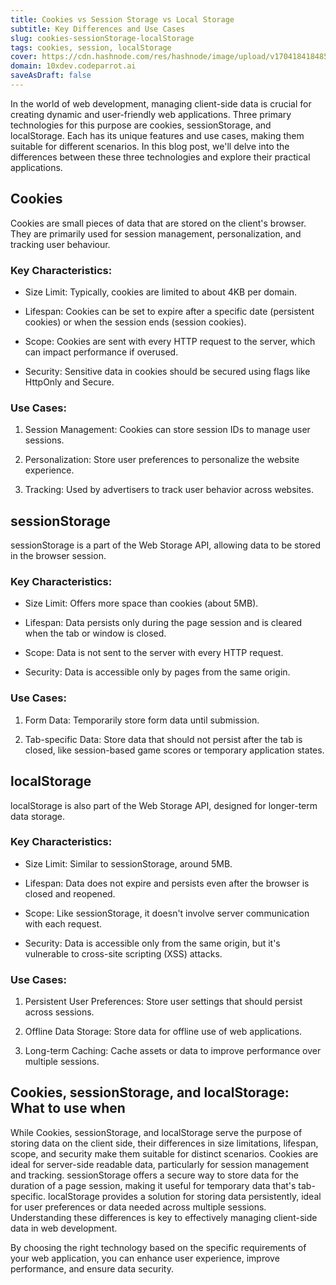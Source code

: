 ```yaml
---
title: Cookies vs Session Storage vs Local Storage 
subtitle: Key Differences and Use Cases
slug: cookies-sessionStorage-localStorage
tags: cookies, session, localStorage
cover: https://cdn.hashnode.com/res/hashnode/image/upload/v1704184184850/Bozqojf1E.png?auto=format
domain: 10xdev.codeparrot.ai
saveAsDraft: false
---
```



In the world of web development, managing client-side data is crucial for creating dynamic and user-friendly web applications. Three primary technologies for this purpose are cookies, sessionStorage, and localStorage. Each has its unique features and use cases, making them suitable for different scenarios. In this blog post, we'll delve into the differences between these three technologies and explore their practical applications.

## Cookies

Cookies are small pieces of data that are stored on the client's browser. They are primarily used for session management, personalization, and tracking user behaviour.

### Key Characteristics:

* Size Limit: Typically, cookies are limited to about 4KB per domain.

* Lifespan: Cookies can be set to expire after a specific date (persistent cookies) or when the session ends (session cookies).

* Scope: Cookies are sent with every HTTP request to the server, which can impact performance if overused.

* Security: Sensitive data in cookies should be secured using flags like HttpOnly and Secure.

### Use Cases:

1. Session Management: Cookies can store session IDs to manage user sessions.

2. Personalization: Store user preferences to personalize the website experience.

3. Tracking: Used by advertisers to track user behavior across websites.

## sessionStorage

sessionStorage is a part of the Web Storage API, allowing data to be stored in the browser session.

### Key Characteristics:

* Size Limit: Offers more space than cookies (about 5MB).

* Lifespan: Data persists only during the page session and is cleared when the tab or window is closed.

* Scope: Data is not sent to the server with every HTTP request.

* Security: Data is accessible only by pages from the same origin.

### Use Cases:

1. Form Data: Temporarily store form data until submission.

2. Tab-specific Data: Store data that should not persist after the tab is closed, like session-based game scores or temporary application states.

## localStorage

localStorage is also part of the Web Storage API, designed for longer-term data storage.

### Key Characteristics:

* Size Limit: Similar to sessionStorage, around 5MB.

* Lifespan: Data does not expire and persists even after the browser is closed and reopened.

* Scope: Like sessionStorage, it doesn't involve server communication with each request.

* Security: Data is accessible only from the same origin, but it's vulnerable to cross-site scripting (XSS) attacks.

### Use Cases:

1. Persistent User Preferences: Store user settings that should persist across sessions.

2. Offline Data Storage: Store data for offline use of web applications.

3. Long-term Caching: Cache assets or data to improve performance over multiple sessions.

## Cookies, sessionStorage, and localStorage: What to use when

While Cookies, sessionStorage, and localStorage serve the purpose of storing data on the client side, their differences in size limitations, lifespan, scope, and security make them suitable for distinct scenarios. Cookies are ideal for server-side readable data, particularly for session management and tracking. sessionStorage offers a secure way to store data for the duration of a page session, making it useful for temporary data that's tab-specific. localStorage provides a solution for storing data persistently, ideal for user preferences or data needed across multiple sessions. Understanding these differences is key to effectively managing client-side data in web development.

By choosing the right technology based on the specific requirements of your web application, you can enhance user experience, improve performance, and ensure data security.
